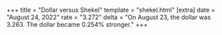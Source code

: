 +++
title = "Dollar versus Shekel"
template = "shekel.html"
[extra]
date = "August 24, 2022"
rate = "3.272"
delta = "On August 23, the dollar was 3.263. The dollar became 0.254% stronger."
+++
